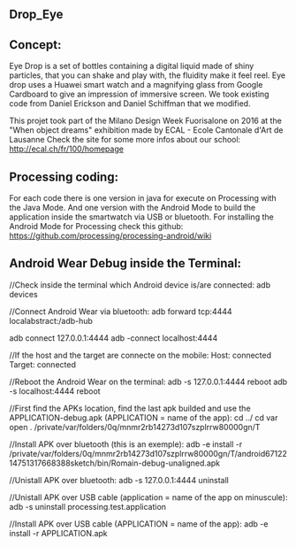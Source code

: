 ## Drop_Eye

## Concept:
Eye Drop is a set of bottles containing a digital liquid made of shiny particles, that you can shake and play with, the fluidity make it feel reel. Eye drop uses a Huawei smart watch and a magnifying glass from Google Cardboard to give an impression of immersive screen. 
We took existing code from Daniel Erickson and Daniel Schiffman that we modified.

This projet took part of the Milano Design Week Fuorisalone on 2016 at the "When object dreams" exhibition made by ECAL - Ecole Cantonale d'Art de Lausanne
Check the site for some more infos about our school:
http://ecal.ch/fr/100/homepage

## Processing coding:
For each code there is one version in java for execute on Processing with the Java Mode. And one version with the Android Mode to build the application inside the smartwatch via USB or bluetooth.
For installing the Android Mode for Processing check this github:
https://github.com/processing/processing-android/wiki

## Android Wear Debug inside the Terminal:
//Check inside the terminal which Android device is/are connected:
adb devices

//Connect Android Wear via bluetooth:
adb forward tcp:4444 localabstract:/adb-hub

adb connect 127.0.0.1:4444
adb -connect localhost:4444

//If the host and the target are connecte on the mobile:
Host: connected
Target: connected

//Reboot the Android Wear on the terminal:
adb -s 127.0.0.1:4444 reboot
adb -s localhost:4444 reboot

//First find the APKs location, find the last apk builded and use the APPLICATION-debug.apk (APPLICATION = name of the app):
cd ../
cd var
open .
/private/var/folders/0q/mnmr2rb14273d107szplrrw80000gn/T

//Install APK over bluetooth (this is an exemple):
adb -e install -r /private/var/folders/0q/mnmr2rb14273d107szplrrw80000gn/T/android6712214751317668388sketch/bin/Romain-debug-unaligned.apk

//Unistall APK over bluetooth:
adb -s 127.0.0.1:4444 uninstall

//Unistall APK  over USB cable (application = name of the app on minuscule):
adb -s uninstall processing.test.application

//Install APK over USB cable (APPLICATION = name of the app):
adb -e install -r APPLICATION.apk
